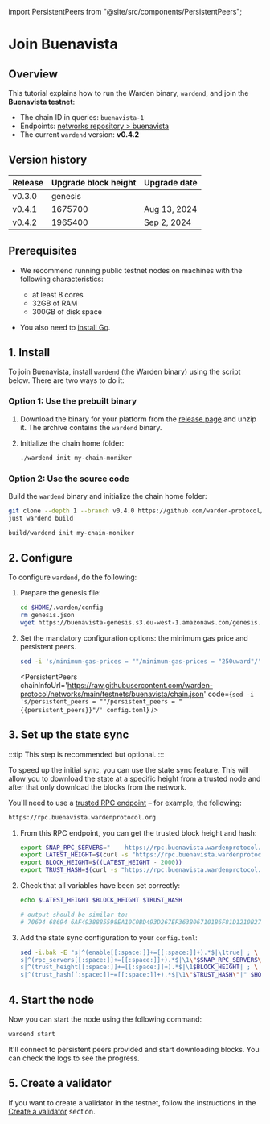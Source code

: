 ﻿---
sidebar_position: 1
---

import PersistentPeers from "@site/src/components/PersistentPeers";

# Join Buenavista

## Overview

This tutorial explains how to run the Warden binary, `wardend`, and join the **Buenavista testnet**:

- The chain ID in queries: `buenavista-1`
- Endpoints: [networks repository > buenavista](https://github.com/warden-protocol/networks/tree/main/testnets/buenavista)
- The current `wardend` version: **v0.4.2**

## Version history

| Release | Upgrade block height | Upgrade date |
| ------- | -------------------- | ------------ |
| v0.3.0  | genesis              |              |
| v0.4.1  | 1675700              | Aug 13, 2024 |
| v0.4.2  | 1965400              | Sep 2, 2024  |

## Prerequisites

- We recommend running public testnet nodes on machines with the following characteristics:

  - at least 8 cores
  - 32GB of RAM
  - 300GB of disk space

- You also need to [install Go](https://golang.org/doc/install).

## 1. Install

To join Buenavista, install `wardend` (the Warden binary) using the script below. There are two ways to do it:

### Option 1: Use the prebuilt binary

1. Download the binary for your platform from the [release page](https://github.com/warden-protocol/wardenprotocol/releases/tag/v0.3.0) and unzip it. The archive contains the `wardend` binary.

2. Initialize the chain home folder:
  
   ```bash
   ./wardend init my-chain-moniker
   ```

### Option 2: Use the source code

Build the `wardend` binary and initialize the chain home folder:

```bash
git clone --depth 1 --branch v0.4.0 https://github.com/warden-protocol/wardenprotocol/
just wardend build

build/wardend init my-chain-moniker
```

## 2. Configure

To configure `wardend`, do the following:

1. Prepare the genesis file:

   ```bash
   cd $HOME/.warden/config
   rm genesis.json
   wget https://buenavista-genesis.s3.eu-west-1.amazonaws.com/genesis.json.tar.xz | tar -xJ
   ```

2. Set the mandatory configuration options: the minimum gas price and persistent peers.

   ```bash
   sed -i 's/minimum-gas-prices = ""/minimum-gas-prices = "250uward"/' app.toml
   ```

   <PersistentPeers
   chainInfoUrl='https://raw.githubusercontent.com/warden-protocol/networks/main/testnets/buenavista/chain.json'
   code={`sed -i 's/persistent_peers = ""/persistent_peers = "{{persistent_peers}}"/' config.toml`} />

## 3. Set up the state sync

:::tip
This step is recommended but optional.
:::

To speed up the initial sync, you can use the state sync feature. This will allow you to download the state at a specific height from a trusted node and after that only download the blocks from the network.

You'll need to use a [trusted RPC endpoint](https://github.com/warden-protocol/networks/blob/main/testnets/buenavista/chain.json) – for example, the following:

```bash
https://rpc.buenavista.wardenprotocol.org
```

1. From this RPC endpoint, you can get the trusted block height and hash:

   ```bash
   export SNAP_RPC_SERVERS="    https://rpc.buenavista.wardenprotocol.org:443,https://rpc.buenavista.wardenprotocol.org:443    "
   export LATEST_HEIGHT=$(curl -s "https://rpc.buenavista.wardenprotocol.org/block" | jq -r     .result.block.header.height)
   export BLOCK_HEIGHT=$((LATEST_HEIGHT - 2000))
   export TRUST_HASH=$(curl -s "https://rpc.buenavista.wardenprotocol.org/block?height=$    BLOCK_HEIGHT" | jq -r .result.block_id.hash)
   ```

2. Check that all variables have been set correctly:

   ```bash
   echo $LATEST_HEIGHT $BLOCK_HEIGHT $TRUST_HASH

   # output should be similar to:
   # 70694 68694 6AF4938885598EA10C0BD493D267EF363B067101B6F81D1210B27EBE0B32FA2A
   ```

3. Add the state sync configuration to your `config.toml`:

   ```bash
   sed -i.bak -E "s|^(enable[[:space:]]+=[[:space:]]+).*$|\1true| ; \
   s|^(rpc_servers[[:space:]]+=[[:space:]]+).*$|\1\"$SNAP_RPC_SERVERS\"| ; \
   s|^(trust_height[[:space:]]+=[[:space:]]+).*$|\1$BLOCK_HEIGHT| ; \
   s|^(trust_hash[[:space:]]+=[[:space:]]+).*$|\1\"$TRUST_HASH\"|" $HOME/.warden/config/config.toml
   ```

## 4. Start the node

Now you can start the node using the following command:

```bash
wardend start
```

It'll connect to persistent peers provided and start downloading blocks. You can check the logs to see the progress.

## 5. Create a validator

If you want to create a validator in the testnet, follow the instructions in the [Create a validator](/operate-a-node/create-a-validator) section.
